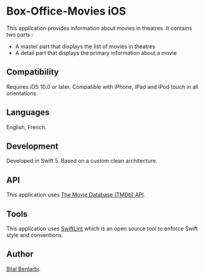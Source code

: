 # Box-Office-Movies iOS
This application provides information about movies in theatres.
It contains two parts :
- A master part that displays the list of movies in theatres
- A detail part that displays the primary information about a movie

## Compatibility
Requires iOS 10.0 or later.
Compatible with iPhone, iPad and iPod touch in all orientations.

## Languages
English, French.

## Development
Developed in Swift 5.
Based on a custom clean architecture.

## API
This application uses [The Movie Database (TMDb) API](https://developers.themoviedb.org/).

## Tools
This application uses [SwiftLint](https://github.com/realm/SwiftLint) which is an open source tool to enforce Swift style and conventions.

## Author
[Bilal Benlarbi](http://bilal.benlarbi.fr/).
